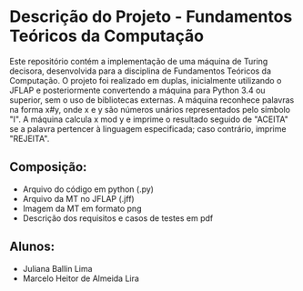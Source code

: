 # Descrição do Projeto - Fundamentos Teóricos da Computação
Este repositório contém a implementação de uma máquina de Turing decisora, desenvolvida para a disciplina de Fundamentos Teóricos da Computação. O projeto foi realizado em duplas, inicialmente utilizando o JFLAP e posteriormente convertendo a máquina para Python 3.4 ou superior, sem o uso de bibliotecas externas. A máquina reconhece palavras na forma x#y, onde x e y são números unários representados pelo símbolo "I". A máquina calcula x mod y e imprime o resultado seguido de "ACEITA" se a palavra pertencer à linguagem especificada; caso contrário, imprime "REJEITA".
## Composição:
- Arquivo do código em python (.py)
- Arquivo da MT no JFLAP (.jff)
- Imagem da MT em formato png
- Descrição dos requisitos e casos de testes em pdf

## Alunos:
- Juliana Ballin Lima
- Marcelo Heitor de Almeida Lira
